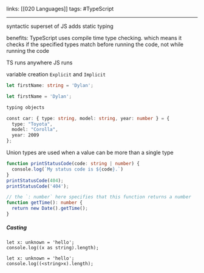 links: [[020 Languages]]
tags: #TypeScript

------

syntactic superset of JS adds static typing 

benefits: TypeScript uses compile time type checking. which means it checks if the specified types match before running the code, not while running the code

TS runs anywhere JS runs

variable creation `Explicit` and `Implicit`

```TypeScript
let firstName: string = 'Dylan';
```

```TypeScript
let firstName = 'Dylan';
```

```TypeScript
typing objects

const car: { type: string, model: string, year: number } = {  
  type: "Toyota",  
  model: "Corolla",  
  year: 2009  
};
```


Union types are used when a value can be more than a single type
```TypeScript
function printStatusCode(code: string | number) {  
  console.log(`My status code is ${code}.`)  
}  
printStatusCode(404);  
printStatusCode('404');
```

```TypeScript
// the `: number` here specifies that this function returns a number  
function getTime(): number {  
  return new Date().getTime();  
}
```

##### Casting
```TS
let x: unknown = 'hello';  
console.log((x as string).length);
```

```TS
let x: unknown = 'hello';  
console.log((<string>x).length);
```
